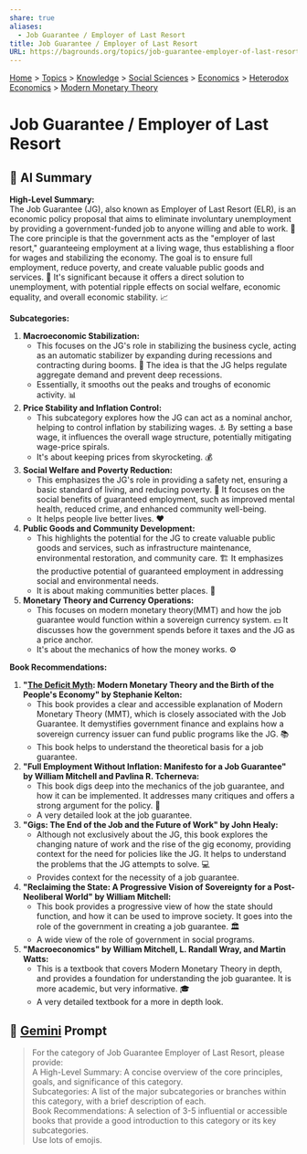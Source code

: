 ```yaml
---
share: true
aliases:
  - Job Guarantee / Employer of Last Resort
title: Job Guarantee / Employer of Last Resort
URL: https://bagrounds.org/topics/job-guarantee-employer-of-last-resort
---
```

[Home](../index.md) > [Topics](./index.md) > [Knowledge](./a-hierarchical-view-of-human-knowledge.md) > [Social Sciences](./social-sciences.md) > [Economics](./economics.md) > [Heterodox Economics](./heterodox-economics.md) > [Modern Monetary Theory](./modern-monetary-theory.md)  
# Job Guarantee / Employer of Last Resort  
## 🤖 AI Summary  
**High-Level Summary:**  
The Job Guarantee (JG), also known as Employer of Last Resort (ELR), is an economic policy proposal that aims to eliminate involuntary unemployment by providing a government-funded job to anyone willing and able to work. 🤝 The core principle is that the government acts as the "employer of last resort," guaranteeing employment at a living wage, thus establishing a floor for wages and stabilizing the economy. The goal is to ensure full employment, reduce poverty, and create valuable public goods and services. 🌟 It's significant because it offers a direct solution to unemployment, with potential ripple effects on social welfare, economic equality, and overall economic stability. 📈  
  
**Subcategories:**  
1.  **Macroeconomic Stabilization:**  
    * This focuses on the JG's role in stabilizing the business cycle, acting as an automatic stabilizer by expanding during recessions and contracting during booms. 🔄 The idea is that the JG helps regulate aggregate demand and prevent deep recessions.  
    * Essentially, it smooths out the peaks and troughs of economic activity. 📊  
2.  **Price Stability and Inflation Control:**  
    * This subcategory explores how the JG can act as a nominal anchor, helping to control inflation by stabilizing wages. ⚓️ By setting a base wage, it influences the overall wage structure, potentially mitigating wage-price spirals.  
    * It's about keeping prices from skyrocketing. 💰  
3.  **Social Welfare and Poverty Reduction:**  
    * This emphasizes the JG's role in providing a safety net, ensuring a basic standard of living, and reducing poverty. 🏡 It focuses on the social benefits of guaranteed employment, such as improved mental health, reduced crime, and enhanced community well-being.  
    * It helps people live better lives. ❤️  
4.  **Public Goods and Community Development:**  
    * This highlights the potential for the JG to create valuable public goods and services, such as infrastructure maintenance, environmental restoration, and community care. 🏗️ It emphasizes the productive potential of guaranteed employment in addressing social and environmental needs.  
    * It is about making communities better places. 🌳  
5.  **Monetary Theory and Currency Operations:**  
    * This focuses on modern monetary theory(MMT) and how the job guarantee would function within a sovereign currency system. 💵 It discusses how the government spends before it taxes and the JG as a price anchor.  
    * It's about the mechanics of how the money works. ⚙️  
  
**Book Recommendations:**  
1.  **"[The Deficit Myth](../books/the-deficit-myth.md): Modern Monetary Theory and the Birth of the People's Economy" by Stephanie Kelton:**  
    * This book provides a clear and accessible explanation of Modern Monetary Theory (MMT), which is closely associated with the Job Guarantee. It demystifies government finance and explains how a sovereign currency issuer can fund public programs like the JG. 📚  
    * This book helps to understand the theoretical basis for a job guarantee.  
2.  **"Full Employment Without Inflation: Manifesto for a Job Guarantee" by William Mitchell and Pavlina R. Tcherneva:**  
    * This book digs deep into the mechanics of the job guarantee, and how it can be implemented. It addresses many critiques and offers a strong argument for the policy. 📖  
    * A very detailed look at the job guarantee.  
3.  **"Gigs: The End of the Job and the Future of Work" by John Healy:**  
    * Although not exclusively about the JG, this book explores the changing nature of work and the rise of the gig economy, providing context for the need for policies like the JG. It helps to understand the problems that the JG attempts to solve. 💻  
    * Provides context for the necessity of a job guarantee.  
4.  **"Reclaiming the State: A Progressive Vision of Sovereignty for a Post-Neoliberal World" by William Mitchell:**  
    * This book provides a progressive view of how the state should function, and how it can be used to improve society. It goes into the role of the government in creating a job guarantee. 🏛️  
    * A wide view of the role of government in social programs.  
5.  **"Macroeconomics" by William Mitchell, L. Randall Wray, and Martin Watts:**  
    * This is a textbook that covers Modern Monetary Theory in depth, and provides a foundation for understanding the job guarantee. It is more academic, but very informative. 🎓  
    * A very detailed textbook for a more in depth look.  
  
## 💬 [Gemini](https://gemini.google.com/app) Prompt  
> For the category of Job Guarantee Employer of Last Resort, please provide:  
A High-Level Summary: A concise overview of the core principles, goals, and significance of this category.  
Subcategories: A list of the major subcategories or branches within this category, with a brief description of each.  
Book Recommendations: A selection of 3-5 influential or accessible books that provide a good introduction to this category or its key subcategories.  
Use lots of emojis.